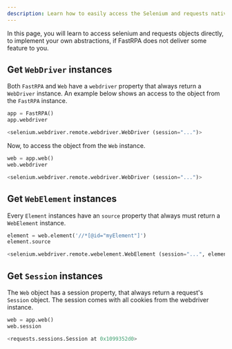 ```yaml
---
description: Learn how to easily access the Selenium and requests native objects.
---
```


In this page, you will learn to access selenium and requests objects directly, to implement your own abstractions, if FastRPA does not deliver some feature to you.

## Get `WebDriver` instances

Both `FastRPA` and `Web` have a `webdriver` property that always return a `WebDriver` instance. An example below shows an access to the object from the `FastRPA` instance.

```python linenums="1"
app = FastRPA()
app.webdriver
```

```python title="Output"
<selenium.webdriver.remote.webdriver.WebDriver (session="...")>
```

Now, to access the object from the `Web` instance.

```python linenums="1"
web = app.web()
web.webdriver
```

```python title="Output"
<selenium.webdriver.remote.webdriver.WebDriver (session="...")>
```

## Get `WebElement` instances

Every `Element` instances have an `source` property that always must return a `WebElement` instance.

```python linenums="1"
element = web.element('//*[@id="myElement"]')
element.source
```

```python title="Output"
<selenium.webdriver.remote.webelement.WebElement (session="...", element="...")>
```

## Get `Session` instances

The `Web` object has a session property, that always return a request's `Session` object. The session comes with all cookies from the webdriver instance.

```python linenums="1"
web = app.web()
web.session
```

```python title="Output"
<requests.sessions.Session at 0x1099352d0>
```

